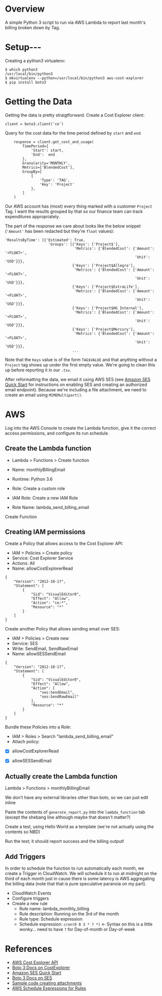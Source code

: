 # Overview

A simple Python 3 script to run via AWS Lambda to report last month's billing broken down by Tag.

# Setup---

Creating a python3 virtualenv:
```
$ which python3
/usr/local/bin/python3
$ mkvirtualenv --python=/usr/local/bin/python3 aws-cost-explorer
$ pip install boto3
```

# Getting the Data

Getting the data is pretty straigtforward. Create a Cost Explorer client:
```
client = boto3.client('ce')
```

Query for the cost data for the time period defined by `start` and `end`:
```
    response = client.get_cost_and_usage(
        TimePeriod={
            'Start': start,
            'End':  end
        },
        Granularity='MONTHLY',
        Metrics=['BlendedCost'],
        GroupBy=[
            {
                'Type': 'TAG',
                'Key': 'Project'
            },
        ]
    )
```

Our AWS account has (most) every thing marked with a customer `Project` Tag. I want the results grouped by that so our finance team can track expenditures appropriately.

The part of the response we care about looks like the below snippet (`'Amount'` has been redacted but they're `float` values):
```
'ResultsByTime': [{'Estimated': True,
                    'Groups': [{'Keys': ['Project$'],
                                'Metrics': {'BlendedCost': {'Amount': '<FLOAT>',
                                                            'Unit': 'USD'}}},
                               {'Keys': ['Project$Allegro'],
                                'Metrics': {'BlendedCost': {'Amount': '<FLOAT>',
                                                            'Unit': 'USD'}}},
                               {'Keys': ['Project$ExtraLife'],
                                'Metrics': {'BlendedCost': {'Amount': '<FLOAT>',
                                                            'Unit': 'USD'}}},
                               {'Keys': ['Project$HG Internal'],
                                'Metrics': {'BlendedCost': {'Amount': '<FLOAT>',
                                                            'Unit': 'USD'}}},
                               {'Keys': ['Project$Mercury'],
                                'Metrics': {'BlendedCost': {'Amount': '<FLOAT>',
                                                            'Unit': 'USD'}}},
                               ...
```

Note that the `Keys` value is of the form `TAG$VALUE` and that anything without a `Project` tag shows up under the
first empty value. We're going to clean this up before reporting it in our `.tsv`.

After reformatting the data, we email it using AWS SES (see [Amazon SES Quick Start](https://docs.aws.amazon.com/ses/latest/DeveloperGuide/quick-start.html) for instructions on enabling SES and creating an authorized email endpoint). Because we're including a file attachment, we need to create an email using `MIMEMultipart()`.


# AWS

Log into the AWS Console to create the Lambda function, give it the correct access permissions, and configure its run schedule.

## Create the Lambda function

* Lambda > Functions > Create function
* Name: monthlyBillingEmail
* Runtime: Python 3.6
* Role: Create a custom role

* IAM Role: Create a new IAM Role
* Role Name: lambda_send_billing_email

Create Function

## Creating IAM permissions

Create a Policy that allows access to the Cost Explorer API:

* IAM > Policies > Create policy
* Service: Cost Explorer Service
* Actions: All
* Name: allowCostExplorerRead

```
{
    "Version": "2012-10-17",
    "Statement": [
        {
            "Sid": "VisualEditor0",
            "Effect": "Allow",
            "Action": "ce:*",
            "Resource": "*"
        }
    ]
}
```

Create another Policy that allows sending email over SES:

* IAM > Policies > Create new 
* Service: SES
* Write: SendEmail, SendRawEmail
* Name: allowSESSendEmail

```
{
    "Version": "2012-10-17",
    "Statement": [
        {
            "Sid": "VisualEditor0",
            "Effect": "Allow",
            "Action": [
                "ses:SendEmail",
                "ses:SendRawEmail"
            ],
            "Resource": "*"
        }
    ]
}
```

Bundle these Policies into a Role:

* IAM > Roles > Search "lambda_send_billing_email"
* Attach policy:
 - [x] allowCostExplorerRead
 - [x] allowSESSendEmail


## Actually create the Lambda function

Lambda > Functions > monthlyBillingEmail

We don't have any external libraries other than boto, so we can just edit inline

Paste the contents of `generate_report.py` into the `lambda_function` tab 
(except the shebang line although maybe that doesn't matter?)

Create a test, using Hello World as a template
(we're not actually using the contents so NBD)

Run the test; it should report success and the billing output!

## Add Triggers

In order to schedule the function to run automatically each month, we create a Trigger in CloudWatch. We will schedule it to run at midnight on the third of each month just in cause there is some latency is AWS aggregating the billing data (note that that is pure speculative paranoia on my part).

* CloudWatch Events
* Configure triggers
* Create a new rule
  * Rule name: lambda_monthly_billing
  * Rule description: Running on the 3rd of the month
  * Rule type: Schedule expression
  * Schedule expression: `cron(0 0 3 * ? *)`  <- Syntax on this is a little wonky... need to have `?` for Day-of-month or Day-of-week


# References

* [AWS Cost Explorer API](https://docs.aws.amazon.com/awsaccountbilling/latest/aboutv2/cost-explorer-api.html)
* [Boto 3 Docs on CostExplorer](http://boto3.readthedocs.io/en/latest/reference/services/ce.html)
* [Amazon SES Quick Start](https://docs.aws.amazon.com/ses/latest/DeveloperGuide/quick-start.html)
* [Boto 3 Docs on SES](http://boto3.readthedocs.io/en/latest/reference/services/ses.html)
* [Sample code creating attachments](https://gist.github.com/yosemitebandit/2883593)
* [AWS Schedule Expressions for Rules](https://docs.aws.amazon.com/AmazonCloudWatch/latest/events/ScheduledEvents.html)
